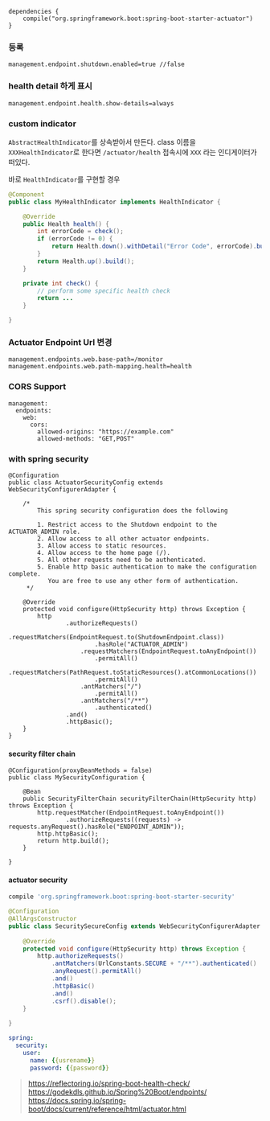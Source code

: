 ```
dependencies {
	compile("org.springframework.boot:spring-boot-starter-actuator")
}
```
### 등록
`management.endpoint.shutdown.enabled=true //false`


### health detail 하게 표시
```
management.endpoint.health.show-details=always
```

### custom indicator
`AbstractHealthIndicator`를 상속받아서 만든다.
class 이름을 `XXXHealthIndicator`로 한다면 `/actuator/health` 접속시에 `XXX` 라는 인디게이터가 떠있다.

바로 `HealthIndicator`를 구현할 경우
``` java
@Component
public class MyHealthIndicator implements HealthIndicator {

    @Override
    public Health health() {
        int errorCode = check();
        if (errorCode != 0) {
            return Health.down().withDetail("Error Code", errorCode).build();
        }
        return Health.up().build();
    }

    private int check() {
        // perform some specific health check
        return ...
    }

}
```

### Actuator Endpoint Url 변경
``` properties
management.endpoints.web.base-path=/monitor
management.endpoints.web.path-mapping.health=health
```


### CORS Support
```
management:
  endpoints:
    web:
      cors:
        allowed-origins: "https://example.com"
        allowed-methods: "GET,POST"
```



### with spring security
```
@Configuration
public class ActuatorSecurityConfig extends WebSecurityConfigurerAdapter {

    /*
        This spring security configuration does the following

        1. Restrict access to the Shutdown endpoint to the ACTUATOR_ADMIN role.
        2. Allow access to all other actuator endpoints.
        3. Allow access to static resources.
        4. Allow access to the home page (/).
        5. All other requests need to be authenticated.
        5. Enable http basic authentication to make the configuration complete.
           You are free to use any other form of authentication.
     */

    @Override
    protected void configure(HttpSecurity http) throws Exception {
        http
                .authorizeRequests()
                    .requestMatchers(EndpointRequest.to(ShutdownEndpoint.class))
                        .hasRole("ACTUATOR_ADMIN")
                    .requestMatchers(EndpointRequest.toAnyEndpoint())
                        .permitAll()
                    .requestMatchers(PathRequest.toStaticResources().atCommonLocations())
                        .permitAll()
                    .antMatchers("/")
                        .permitAll()
                    .antMatchers("/**")
                        .authenticated()
                .and()
                .httpBasic();
    }
}
```
#### security filter chain
```
@Configuration(proxyBeanMethods = false)
public class MySecurityConfiguration {

    @Bean
    public SecurityFilterChain securityFilterChain(HttpSecurity http) throws Exception {
        http.requestMatcher(EndpointRequest.toAnyEndpoint())
                .authorizeRequests((requests) -> requests.anyRequest().hasRole("ENDPOINT_ADMIN"));
        http.httpBasic();
        return http.build();
    }

}
```


#### actuator security
``` groovy
compile 'org.springframework.boot:spring-boot-starter-security'
```

``` java
@Configuration
@AllArgsConstructor
public class SecuritySecureConfig extends WebSecurityConfigurerAdapter {
 
    @Override
    protected void configure(HttpSecurity http) throws Exception {
        http.authorizeRequests()
            .antMatchers(UrlConstants.SECURE + "/**").authenticated()
            .anyRequest().permitAll()
            .and()
            .httpBasic()
            .and()
            .csrf().disable();
    }
     
}
```

``` yaml
spring:
  security:
    user:
      name: {{usrename}}
      password: {{password}}

```

> https://reflectoring.io/spring-boot-health-check/
> https://godekdls.github.io/Spring%20Boot/endpoints/
> https://docs.spring.io/spring-boot/docs/current/reference/html/actuator.html
